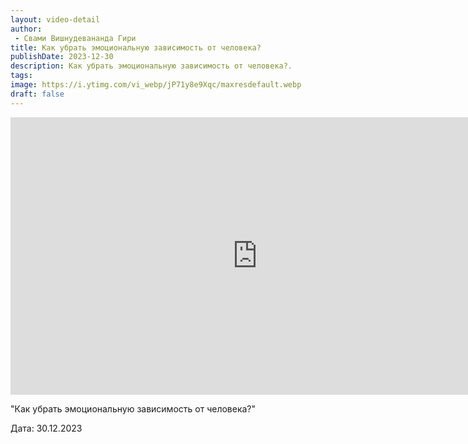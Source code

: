 ```yaml
---
layout: video-detail
author:
 - Свами Вишнудевананда Гири
title: Как убрать эмоциональную зависимость от человека?
publishDate: 2023-12-30
description: Как убрать эмоциональную зависимость от человека?. 
tags: 
image: https://i.ytimg.com/vi_webp/jP71y8e9Xqc/maxresdefault.webp
draft: false
---
```


<iframe width="790" height="444" src="https://www.youtube.com/embed/jP71y8e9Xqc" frameborder="0" allowfullscreen=""></iframe> 

  "Как убрать эмоциональную зависимость от человека?"

 Дата: 30.12.2023

  

 